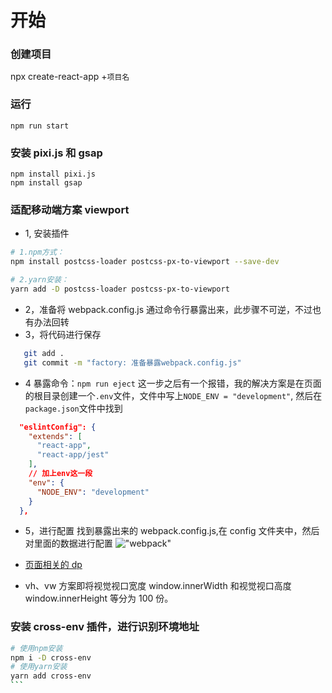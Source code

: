 # 开始

### 创建项目

npx create-react-app +`项目名`

### 运行

```
npm run start
```

### 安装 pixi.js 和 gsap

```
npm install pixi.js
npm install gsap

```

### 适配移动端方案 viewport

- 1, 安装插件

```bash
# 1.npm方式：
npm install postcss-loader postcss-px-to-viewport --save-dev

# 2.yarn安装：
yarn add -D postcss-loader postcss-px-to-viewport

```

- 2，准备将 webpack.config.js 通过命令行暴露出来，此步骤不可逆，不过也有办法回转
- 3，将代码进行保存

```bash
   git add .
   git commit -m "factory: 准备暴露webpack.config.js"
```

- 4 暴露命令：`npm run eject`
  这一步之后有一个报错，我的解决方案是在页面的根目录创建一个`.env`文件，文件中写上`NODE_ENV = "development"`,
  然后在`package.json`文件中找到

```json
  "eslintConfig": {
    "extends": [
      "react-app",
      "react-app/jest"
    ],
    // 加上env这一段
    "env": {
      "NODE_ENV": "development"
    }
  },
```

- 5，进行配置
  找到暴露出来的 webpack.config.js,在 config 文件夹中，然后对里面的数据进行配置
  !["webpack"](https://cdn.staticaly.com/gh/creatliukun/picx@master/images/webpack.171qopda7ohs.jpg "webpack")

* [页面相关的 dp](https://juejin.cn/post/6844903845617729549#heading-28)

* vh、vw 方案即将视觉视口宽度 window.innerWidth 和视觉视口高度 window.innerHeight 等分为 100 份。

### 安装 cross-env 插件，进行识别环境地址

````bash
# 使用npm安装
npm i -D cross-env
# 使用yarn安装
yarn add cross-env
```
````
